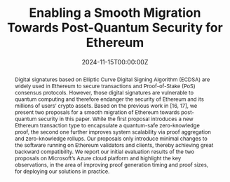 ---
title: "Enabling a Smooth Migration Towards Post-Quantum Security for Ethereum"
authors:
- admin
- Teik Guan Tan
- Nicholas Ho 
- Shi Hong Choy 

date: "2024-11-15T00:00:00Z"
doi: "10.1007/978-3-031-77095-1_1"

# Publication type.
# Legend: 0 = Uncategorized; 1 = Conference paper; 2 = Journal article;
# 3 = Preprint / Working Paper; 4 = Report; 5 = Book; 6 = Book section;
# 7 = Thesis; 8 = Patent
publication_types: ["1"]

# Publication name and optional abbreviated publication name.
publication: "*2024 International Conference on Blockchain (ICBC 2024)*"
publication_short: ""

abstract: Digital signatures based on Elliptic Curve Digital Signing Algorithm (ECDSA) are widely used in Ethereum to secure transactions and Proof-of-Stake (PoS) consensus protocols. However, those digital signatures are vulnerable to quantum computing and therefore endanger the security of Ethereum and its millions of users’ crypto assets. Based on the previous work in [16, 17], we present two proposals for a smooth migration of Ethereum towards post-quantum security in this paper. While the first proposal introduces a new Ethereum transaction type to encapsulate a quantum-safe zero-knowledge proof, the second one further improves system scalability via proof aggregation and zero-knowledge rollups. Our proposals only introduce minimal changes to the software running on Ethereum validators and clients, thereby achieving great backward compatibility. We report our initial evaluation results of the two proposals on Microsoft’s Azure cloud platform and highlight the key observations, in the area of improving proof generation timing and proof sizes, for deploying our solutions in practice.
---